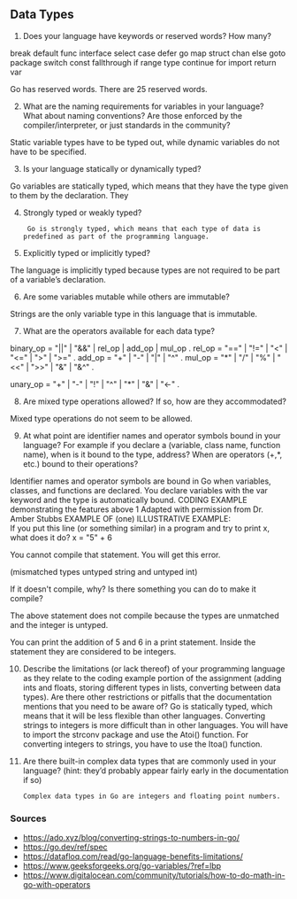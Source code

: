 ## Data Types

1. Does your language have keywords or reserved words? How many?  


break        default      func         interface    select
case         defer        go           map          struct
chan         else         goto         package      switch
const        fallthrough  if           range        type
continue     for          import       return       var

Go has reserved words. There are 25 reserved words.  


2. What are the naming requirements for variables in your language?  
What about naming conventions? Are those enforced by the compiler/interpreter, or just  standards in the community? 

Static variable types have to be typed out, while dynamic variables do not have to be specified. 


3. Is your language statically or dynamically typed? 
	
Go variables are statically typed, which means that they have the type given to them by the declaration. They 

4. Strongly typed or weakly typed? 

		Go is strongly typed, which means that each type of data is predefined as part of the programming language. 

5. Explicitly typed or implicitly typed? 

The language is implicitly typed because types are not required to be part of a variable’s declaration. 


6. Are some variables mutable while others are immutable? 

Strings are the only variable type in this language that is immutable. 


7. What are the operators available for each data type?  




binary_op  = "||" | "&&" | rel_op | add_op | mul_op .
rel_op     = "==" | "!=" | "<" | "<=" | ">" | ">=" .
add_op     = "+" | "-" | "|" | "^" .
mul_op     = "*" | "/" | "%" | "<<" | ">>" | "&" | "&^" .

unary_op   = "+" | "-" | "!" | "^" | "*" | "&" | "<-" .

8. Are mixed type operations allowed? If so, how are they accommodated? 


Mixed type operations do not seem to be allowed.  


9. At what point are identifier names and operator symbols bound in your language? For example  if you declare a (variable, class name, function name), when is it bound to the type, address?  When are operators (+,*, etc.) bound to their operations?  

Identifier names and operator symbols are bound in Go when variables, classes, and functions are declared. You declare variables with the var keyword and the type is automatically bound. 
CODING EXAMPLE demonstrating the features above 
1 Adapted with permission from Dr. Amber Stubbs
EXAMPLE OF (one) ILLUSTRATIVE EXAMPLE:  
If you put this line (or something similar) in a program and try to print x, what does it do?  x = "5" + 6 


You cannot compile that statement. You will get this error. 

(mismatched types untyped string and untyped int)



If it doesn't compile, why? Is there something you can do to make it compile? 

The above statement does not compile because the types are unmatched and the integer is untyped. 

You can print the addition of 5 and 6 in a print statement. Inside the statement they are considered to be integers. 


10. Describe the limitations (or lack thereof) of your programming language as they relate to the  coding example portion of the assignment (adding ints and floats, storing different types in lists,  converting between data types). Are there other restrictions or pitfalls that the documentation  mentions that you need to be aware of? 
	Go is statically typed, which means that it will be less flexible than other languages. Converting strings to integers is more difficult than in other languages. You will have to import the strconv package and use the Atoi() function. For converting integers to strings, you have to use the Itoa() function. 


11. Are there built-in complex data types that are commonly used in your language? (hint: they’d  probably appear fairly early in the documentation if so) 

        Complex data types in Go are integers and floating point numbers.

### Sources
  - https://ado.xyz/blog/converting-strings-to-numbers-in-go/
  - https://go.dev/ref/spec
  - https://datafloq.com/read/go-language-benefits-limitations/
  - https://www.geeksforgeeks.org/go-variables/?ref=lbp
  - https://www.digitalocean.com/community/tutorials/how-to-do-math-in-go-with-operators
